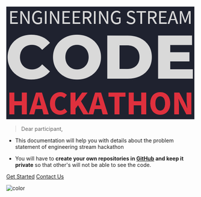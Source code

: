 ![logo](img/engg_stream_hackathon.png) 

> Dear participant,
 
- This documentation will help you with details about the problem statement of engineering stream hackathon

- You will have to **create your own repositories in [GitHub](https://github.com) and keep it private** so that other's will not be able to see the code.

[Get Started](#bookmark-and-url-shortening)
[Contact Us](https://gitter.im/engineering-stream-hackathon/community?utm_source=share-link&utm_medium=link&utm_campaign=share-link)

![color](#1F222F)
